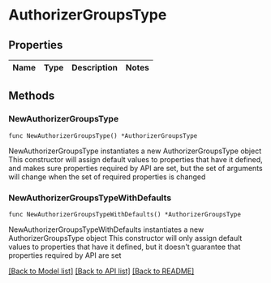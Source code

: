 # AuthorizerGroupsType

## Properties

Name | Type | Description | Notes
------------ | ------------- | ------------- | -------------

## Methods

### NewAuthorizerGroupsType

`func NewAuthorizerGroupsType() *AuthorizerGroupsType`

NewAuthorizerGroupsType instantiates a new AuthorizerGroupsType object
This constructor will assign default values to properties that have it defined,
and makes sure properties required by API are set, but the set of arguments
will change when the set of required properties is changed

### NewAuthorizerGroupsTypeWithDefaults

`func NewAuthorizerGroupsTypeWithDefaults() *AuthorizerGroupsType`

NewAuthorizerGroupsTypeWithDefaults instantiates a new AuthorizerGroupsType object
This constructor will only assign default values to properties that have it defined,
but it doesn't guarantee that properties required by API are set


[[Back to Model list]](../README.md#documentation-for-models) [[Back to API list]](../README.md#documentation-for-api-endpoints) [[Back to README]](../README.md)


